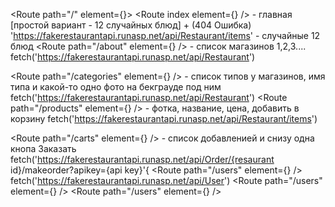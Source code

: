 <Route path="/" element={<MainLayout />}>
<Route index element={<Home />} /> - главная [простой вариант - 12 случайных блюд] + (404 Ошибка)
'https://fakerestaurantapi.runasp.net/api/Restaurant/items' - случайные 12 блюд
<Route path="/about" element={<About />} /> - список магазинов 1,2,3....
fetch('https://fakerestaurantapi.runasp.net/api/Restaurant')

<Route path="/categories" element={<Categories />} /> - список типов у магазинов, имя типа и какой-то одно фото на бекграуде под ним
fetch('https://fakerestaurantapi.runasp.net/api/Restaurant')
<Route path="/products" element={<Products />} /> - фотка, название, цена, добавить в корзину
fetch('https://fakerestaurantapi.runasp.net/api/Restaurant/items')

<Route path="/carts" element={<Carts />} /> - список добавленией и снизу одна кнопа Заказать
fetch('https://fakerestaurantapi.runasp.net/api/Order/{resaurant id}/makeorder?apikey={api key}'{
<Route path="/users" element={<Users />} />
fetch('https://fakerestaurantapi.runasp.net/api/User')
<Route path="/users" element={<Log in />} />
<Route path="/users" element={<Sign in />} />
